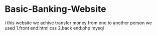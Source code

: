 # Basic-Banking-Website
i this website we achive transfer money from one to another person we used 1.front end:html css 2.back end:php mysql
